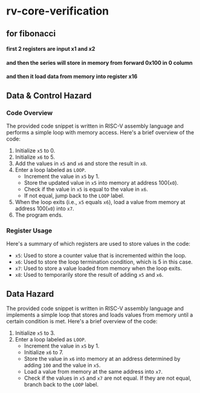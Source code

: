 # rv-core-verification

## for fibonacci
  #### first 2 registers are input x1 and x2  
  #### and then the series will store in memory from forward 0x100 in 0 column
  #### and then it load data from memory into register x16

## Data & Control Hazard
### Code Overview

The provided code snippet is written in RISC-V assembly language and performs a simple loop with memory access. Here's a brief overview of the code:

1. Initialize `x5` to 0.
2. Initialize `x6` to 5.
3. Add the values in `x5` and `x6` and store the result in `x8`.
4. Enter a loop labeled as `LOOP`.
   - Increment the value in `x5` by 1.
   - Store the updated value in `x5` into memory at address 100(`x0`).
   - Check if the value in `x5` is equal to the value in `x6`.
   - If not equal, jump back to the `LOOP` label.
5. When the loop exits (i.e., `x5` equals `x6`), load a value from memory at address 100(`x0`) into `x7`.
6. The program ends.

### Register Usage

Here's a summary of which registers are used to store values in the code:

- `x5`: Used to store a counter value that is incremented within the loop.
- `x6`: Used to store the loop termination condition, which is 5 in this case.
- `x7`: Used to store a value loaded from memory when the loop exits.
- `x8`: Used to temporarily store the result of adding `x5` and `x6`. 

## Data Hazard
The provided code snippet is written in RISC-V assembly language and implements a simple loop that stores and loads values from memory until a certain condition is met. Here's a brief overview of the code:

1. Initialize `x5` to 3.
2. Enter a loop labeled as `LOOP`.
   - Increment the value in `x5` by 1.
   - Initialize `x6` to 7.
   - Store the value in `x6` into memory at an address determined by adding `100` and the value in `x5`.
   - Load a value from memory at the same address into `x7`.
   - Check if the values in `x5` and `x7` are not equal. If they are not equal, branch back to the `LOOP` label.

## 
